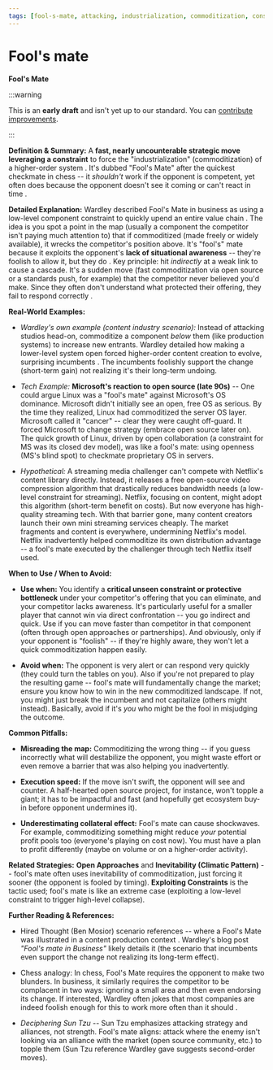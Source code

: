 ```yaml
---
tags: [fool-s-mate, attacking, industrialization, commoditization, constraints, surprise, chess analogy, disruption]
---
```


# Fool's mate

**Fool's Mate**

:::warning

This is an **early draft** and isn't yet up to our standard.
You can [contribute improvements](https://github.com/dave1010/wardley-leadership-strategies).

:::

**Definition & Summary:** A **fast, nearly uncounterable strategic move leveraging a constraint** to force the "industrialization" (commoditization) of a higher-order system . It's dubbed "Fool's Mate" after the quickest checkmate in chess -- it *shouldn't* work if the opponent is competent, yet often does because the opponent doesn't see it coming or can't react in time .

**Detailed Explanation:** Wardley described Fool's Mate in business as using a low-level component constraint to quickly upend an entire value chain . The idea is you spot a point in the map (usually a component the competitor isn't paying much attention to) that if commoditized (made freely or widely available), it wrecks the competitor's position above. It's "fool's" mate because it exploits the opponent's **lack of situational awareness** -- they're foolish to allow it, but they do . Key principle: hit *indirectly* at a weak link to cause a cascade. It's a sudden move (fast commoditization via open source or a standards push, for example) that the competitor never believed you'd make. Since they often don't understand what protected their offering, they fail to respond correctly .

**Real-World Examples:**

-  *Wardley's own example (content industry scenario):* Instead of attacking studios head-on, commoditize a component *below* them (like production systems) to increase new entrants. Wardley detailed how making a lower-level system open forced higher-order content creation to evolve, surprising incumbents . The incumbents foolishly support the change (short-term gain) not realizing it's their long-term undoing.

-  *Tech Example:* **Microsoft's reaction to open source (late 90s)** -- One could argue Linux was a "fool's mate" against Microsoft's OS dominance. Microsoft didn't initially see an open, free OS as serious. By the time they realized, Linux had commoditized the server OS layer. Microsoft called it "cancer" -- clear they were caught off-guard. It forced Microsoft to change strategy (embrace open source later on). The quick growth of Linux, driven by open collaboration (a constraint for MS was its closed dev model), was like a fool's mate: using openness (MS's blind spot) to checkmate proprietary OS in servers.

-  *Hypothetical:* A streaming media challenger can't compete with Netflix's content library directly. Instead, it releases a free open-source video compression algorithm that drastically reduces bandwidth needs (a low-level constraint for streaming). Netflix, focusing on content, might adopt this algorithm (short-term benefit on costs). But now everyone has high-quality streaming tech. With that barrier gone, many content creators launch their own mini streaming services cheaply. The market fragments and content is everywhere, undermining Netflix's model. Netflix inadvertently helped commoditize its own distribution advantage -- a fool's mate executed by the challenger through tech Netflix itself used.

**When to Use / When to Avoid:**

-  **Use when:** You identify a **critical unseen constraint or protective bottleneck** under your competitor's offering that you can eliminate, and your competitor lacks awareness. It's particularly useful for a smaller player that cannot win via direct confrontation -- you go indirect and quick. Use if you can move faster than competitor in that component (often through open approaches or partnerships). And obviously, only if your opponent is "foolish" -- if they're highly aware, they won't let a quick commoditization happen easily.

-  **Avoid when:** The opponent is very alert or can respond very quickly (they could turn the tables on you). Also if you're not prepared to play the resulting game -- fool's mate will fundamentally change the market; ensure you know how to win in the new commoditized landscape. If not, you might just break the incumbent and not capitalize (others might instead). Basically, avoid if it's *you* who might be the fool in misjudging the outcome.

**Common Pitfalls:**

-  **Misreading the map:** Commoditizing the wrong thing -- if you guess incorrectly what will destabilize the opponent, you might waste effort or even remove a barrier that was also helping you inadvertently.

-  **Execution speed:** If the move isn't swift, the opponent will see and counter. A half-hearted open source project, for instance, won't topple a giant; it has to be impactful and fast (and hopefully get ecosystem buy-in before opponent undermines it).

-  **Underestimating collateral effect:** Fool's mate can cause shockwaves. For example, commoditizing something might reduce *your* potential profit pools too (everyone's playing on cost now). You must have a plan to profit differently (maybe on volume or on a higher-order activity).

**Related Strategies:** **Open Approaches** and **Inevitability (Climatic Pattern)** -- fool's mate often uses inevitability of commoditization, just forcing it sooner (the opponent is fooled by timing). **Exploiting Constraints** is the tactic used; fool's mate is like an extreme case (exploiting a low-level constraint to trigger high-level collapse).

**Further Reading & References:**

-  Hired Thought (Ben Mosior) scenario references -- where a Fool's Mate was illustrated in a content production context . Wardley's blog post *"Fool's mate in Business"* likely details it (the scenario that incumbents even support the change not realizing its long-term effect).

-  Chess analogy: In chess, Fool's Mate requires the opponent to make two blunders. In business, it similarly requires the competitor to be complacent in two ways: ignoring a small area and then even endorsing its change. If interested, Wardley often jokes that most companies are indeed foolish enough for this to work more often than it should .

-  *Deciphering Sun Tzu* -- Sun Tzu emphasizes attacking strategy and alliances, not strength. Fool's mate aligns: attack where the enemy isn't looking via an alliance with the market (open source community, etc.) to topple them (Sun Tzu reference Wardley gave suggests second-order moves).